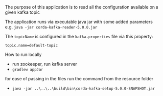 The purpose of this application is to read all the configuration available on a given kafka topic

The application runs via executable java jar with some added parameters
e.g. `java -jar corda-kafka-reader-5.0.0.jar`

The `topicName` is configured in the `kafka.properties` file via this property:
```properties
topic.name=default-topic
```

How to run locally

- run zookeeper, run kafka server
- `gradlew appJar`

for ease of passing in the files run the command from the resource folder

- `java -jar ..\..\..\build\bin\corda-kafka-setup-5.0.0-SNAPSHOT.jar`